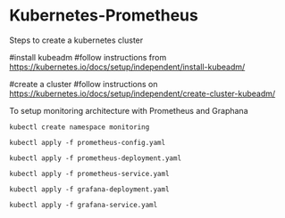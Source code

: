 # Kubernetes-Prometheus

Steps to create a kubernetes cluster

#install kubeadm
#follow instructions from https://kubernetes.io/docs/setup/independent/install-kubeadm/

#create a cluster
#follow instructions on https://kubernetes.io/docs/setup/independent/create-cluster-kubeadm/

To setup monitoring architecture with Prometheus and Graphana

```  
kubectl create namespace monitoring

kubectl apply -f prometheus-config.yaml

kubectl apply -f prometheus-deployment.yaml

kubectl apply -f prometheus-service.yaml

kubectl apply -f grafana-deployment.yaml

kubectl apply -f grafana-service.yaml
```
